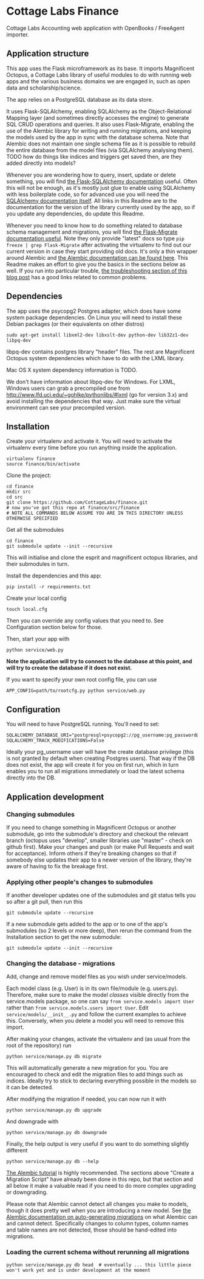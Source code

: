 # Cottage Labs Finance

Cottage Labs Accounting web application with OpenBooks / FreeAgent importer.

## Application structure

This app uses the Flask microframework as its base. It imports Magnificent Octopus, a Cottage Labs library of useful modules to do with running web apps and the various business domains we are engaged in, such as open data and scholarship/science.

The app relies on a PostgreSQL database as its data store.

It uses Flask-SQLAlchemy, enabling SQLAlchemy as the Object-Relational Mapping layer (and sometimes directly accesses the engine) to generate SQL CRUD operations and queries. It also uses Flask-Migrate, enabling the use of the Alembic library for writing and running migrations, and keeping the models used by the app in sync with the database schema. Note that Alembic does not maintain one single schema file as it is possible to rebuild the entire database from the model files (via SQLAlchemy analysing them). TODO how do things like indices and triggers get saved then, are they added directly into models?

Whenever you are wondering how to query, insert, update or delete something, you will find [the Flask-SQLAlchemy documentation](http://flask-sqlalchemy.pocoo.org/2.1/) useful. Often this will not be enough, as it's mostly just glue to enable using SQLAlchemy with less boilerplate code, so for advanced use you will need the [SQLAlchemy documentation itself](http://docs.sqlalchemy.org/en/rel_1_0/orm/index.html). All links in this Readme are to the documentation for the version of the library currently used by the app, so if you update any dependencies, do update this Readme.

Whenever you need to know how to do something related to database schema management and migrations, you will find [the Flask-Migrate documentation useful](http://flask-migrate.readthedocs.org/en/latest/). Note they only provide "latest" docs so type ```pip freeze | grep Flask-Migrate``` after activating the virtualenv to find out our current version in case they start providing old docs. It's only a thin wrapper around Alembic and [the Alembic documentation can be found here](http://alembic.readthedocs.org/en/rel_0_7/). This Readme makes an effort to give you the basics in the sections below as well. If you run into particular trouble, [the troubleshooting section of this blog post](http://www.chesnok.com/daily/2013/07/02/a-practical-guide-to-using-alembic/) has a good links related to common problems.

## Dependencies

The app uses the psycopg2 Postgres adapter, which does have some system package dependencies. On Linux you will need to install these Debian packages (or their equivalents on other distros)

    sudo apt-get install libxml2-dev libxslt-dev python-dev lib32z1-dev libpq-dev

libpq-dev contains postgres library "header" files. The rest are Magnificent Octopus system dependencies which have to do with the LXML library.

Mac OS X system dependency information is TODO.

We don't have information about libpq-dev for Windows. For LXML, Windows users can grab a precompiled one from http://www.lfd.uci.edu/~gohlke/pythonlibs/#lxml (go for version 3.x) and avoid installing the dependencies that way. Just make sure the virtual environment can see your precompiled version.

## Installation

Create your virtualenv and activate it. You will need to activate the virtualenv every time before you run anything inside the application.

    virtualenv finance
    source finance/bin/activate

Clone the project:

    cd finance
    mkdir src
    cd src
    git clone https://github.com/CottageLabs/finance.git
    # now you've got this repo at finance/src/finance
    # NOTE ALL COMMANDS BELOW ASSUME YOU ARE IN THIS DIRECTORY UNLESS OTHERWISE SPECIFIED

Get all the submodules

    cd finance
    git submodule update --init --recursive
    
This will initialise and clone the esprit and magnificent octopus libraries, and their submodules in turn.

Install the dependencies and this app:

    pip install -r requirements.txt
    
Create your local config

    touch local.cfg

Then you can override any config values that you need to. See Configuration section below for those.

Then, start your app with

    python service/web.py

**Note the application will try to connect to the database at this point, and will try to create the database if it does not exist.**

If you want to specify your own root config file, you can use

    APP_CONFIG=path/to/rootcfg.py python service/web.py
    
## Configuration

You will need to have PostgreSQL running. You'll need to set:

    SQLALCHEMY_DATABASE_URI="postgresql+psycopg2://pg_username:pg_password@localhost/pg_database"
    SQLALCHEMY_TRACK_MODIFICATIONS=False

Ideally your pg_username user will have the create database privilege (this is not granted by default when creating Postgres users). That way if the DB does not exist, the app will create it for you on first run, which in turn enables you to run all migrations immediately or load the latest schema directly into the DB.

## Application development

### Changing submodules

If you need to change something in Magnificent Octopus or another submodule, go into the submodule's directory and checkout the relevant branch (octopus uses "develop", smaller libraries use "master" - check on github first). Make your changes and push (or make Pull Requests and wait for acceptance). Inform others if they're breaking changes so that if somebody else updates their app to a newer version of the library, they're aware of having to fix the breakage first.

### Applying other people's changes to submodules

If another developer updates one of the submodules and git status tells you so after a git pull, then run this

    git submodule update --recursive

If a new submodule gets added to the app or to one of the app's submodules (so 2 levels or more deep), then rerun the command from the Installation section to get the new submodule:

    git submodule update --init --recursive

### Changing the database - migrations

Add, change and remove model files as you wish under service/models.

Each model class (e.g. User) is in its own file/module (e.g. users.py). Therefore, make sure to make the model *classes* visible directly from the service.models package, so one can say ```from service.models import User``` rather than ```from service.models.users import User```. Edit ```service/models/__init__.py``` and follow the current examples to achieve this. Conversely, when you delete a model you will need to remove this import.

After making your changes, activate the virtualenv and (as usual from the root of the repository) run

    python service/manage.py db migrate

This will automatically generate a new migration for you. You are encouraged to check and edit the migration files to add things such as indices. Ideally try to stick to declaring everything possible in the models so it can be detected.

After modifying the migration if needed, you can now run it with

    python service/manage.py db upgrade

And downgrade with

    python service/manage.py db downgrade

Finally, the help output is very useful if you want to do something slightly different

    python service/manage.py db --help

[The Alembic tutorial](http://alembic.readthedocs.org/en/rel_0_7/tutorial.html#create-a-migration-script) is highly recommended. The sections above "Create a Migration Script" have already been done in this repo, but that section and all below it make a valuable read if you need to do more complex upgrading or downgrading.

Please note that Alembic cannot detect all changes you make to models, though it does pretty well when you are introducing a new model. See [the Alembic documentation on auto-generating migrations](http://alembic.readthedocs.org/en/rel_0_7/autogenerate.html#what-does-autogenerate-detect-and-what-does-it-not-detect) on what Alembic can and cannot detect. Specifically changes to column types, column names and table names are not detected, those should be hand-edited into migrations.

### Loading the current schema without rerunning all migrations

    python service/manage.py db head  # eventually ... this little piece won't work yet and is under development at the moment